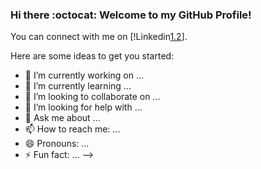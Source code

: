 ### Hi there :octocat: Welcome to my GitHub Profile!

<!--
**wchowdhu/wchowdhu** is a ✨ _special_ ✨ repository because its `README.md` (this file) appears on your GitHub profile.

<!-- Actual text -->

You can connect with me on [!Linkedin[1.2]].

<!-- Icons -->

[1.2]: https://github.com/wchowdhu/wchowdhu/blob/main/linkedin.png (Linkedin icon without padding)

<!-- Links to your social media accounts -->

[2]: https://www.linkedin.com/in/wasifa-chowdhury

Here are some ideas to get you started:

- 🔭 I’m currently working on ...
- 🌱 I’m currently learning ...
- 👯 I’m looking to collaborate on ...
- 🤔 I’m looking for help with ...
- 💬 Ask me about ...
- 📫 How to reach me: ...
- 😄 Pronouns: ...
- ⚡ Fun fact: ...
-->
